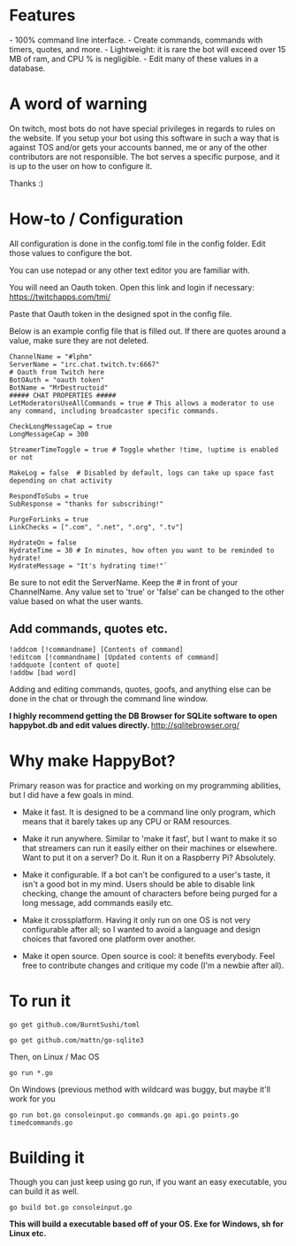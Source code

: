 <h1> Features </h1>
- 100% command line interface.
- Create commands, commands with timers, quotes, and more.
- Lightweight: it is rare the bot will exceed over 15 MB of ram, and CPU % is negligible.
- Edit many of these values in a database.

<h1> A word of warning </h1>
On twitch, most bots do not have special privileges in regards to rules on the website. If you setup your bot using this software in such a way that is against TOS and/or gets your accounts banned, me or any of the other contributors are not responsible. The bot serves a specific purpose, and it is up to the user on how to configure it. 

Thanks :)

<h1> How-to / Configuration </h1>

All configuration is done in the config.toml file in the config folder. Edit those values to configure the bot. 

You can use notepad or any other text editor you are familiar with.

You will need an Oauth token. Open this link and login if necessary: https://twitchapps.com/tmi/

Paste that Oauth token in the designed spot in the config file.

Below is an example config file that is filled out. If there are quotes around a value, make sure they are not deleted.

    ChannelName = "#lphm"
    ServerName = "irc.chat.twitch.tv:6667"
    # Oauth from Twitch here
    BotOAuth = "oauth token"
    BotName = "MrDestructoid"
    ##### CHAT PROPERTIES #####
    LetModeratorsUseAllCommands = true # This allows a moderator to use any command, including broadcaster specific commands.

    CheckLongMessageCap = true
    LongMessageCap = 300

    StreamerTimeToggle = true # Toggle whether !time, !uptime is enabled or not

    MakeLog = false  # Disabled by default, logs can take up space fast depending on chat activity

    RespondToSubs = true
    SubResponse = "thanks for subscribing!"

    PurgeForLinks = true
    LinkChecks = [".com", ".net", ".org", ".tv"]

    HydrateOn = false
    HydrateTime = 30 # In minutes, how often you want to be reminded to hydrate!
    HydrateMessage = "It's hydrating time!"`

Be sure to not edit the ServerName. Keep the # in front of your ChannelName. Any value set to 'true' or 'false' can be changed to the other value based on what the user wants.

<h2> Add commands, quotes etc. </h2>

    !addcom [!commandname] [Contents of command]
    !editcom [!commandname] [Updated contents of command]
    !addquote [content of quote]
    !addbw [bad word]


Adding and editing commands, quotes, goofs, and anything else can be done in the chat or through the command line window.

<b> I highly recommend getting the DB Browser for SQLite software to open happybot.db and edit values directly. </b>
http://sqlitebrowser.org/


<h1> Why make HappyBot? </h1>

 
Primary reason was for practice and working on my programming abilities, but I did have a few goals in mind.

- Make it fast. It is designed to be a command line only program, which means that it barely takes up any CPU or RAM resources.

- Make it run anywhere. Similar to 'make it fast', but I want to make it so that streamers can run it easily either on their machines or elsewhere. Want to put it on a server? Do it. Run it on a Raspberry Pi? Absolutely. 

- Make it configurable. If a bot can't be configured to a user's taste, it isn't a good bot in my mind. Users should be able to disable link checking, change the amount of characters before being purged for a long message, add commands easily etc.

- Make it crossplatform. Having it only run on one OS is not very configurable after all; so I wanted to avoid a language and design choices that favored one platform over another. 

- Make it open source. Open source is cool: it benefits everybody. Feel free to contribute changes and critique my code (I'm a newbie after all). 


<h1> To run it </h1>

`go get github.com/BurntSushi/toml`
 
`go get github.com/mattn/go-sqlite3`

Then, on Linux / Mac OS

`go run *.go`

On Windows (previous method with wildcard was buggy, but maybe it'll work for you

`go run bot.go consoleinput.go commands.go api.go points.go timedcommands.go`

<h1> Building it </h1>

Though you can just keep using go run, if you want an easy executable, you can build it as well.

`go build bot.go consoleinput.go`

<b> This will build a executable based off of your OS. Exe for Windows, sh for Linux etc.
